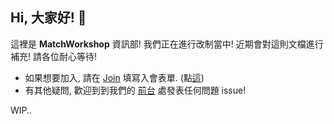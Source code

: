 ## Hi, 大家好! 👋

這裡是 **MatchWorkshop** 資訊部! 我們正在進行改制當中! 近期會對這則文檔進行補充!
請各位耐心等待!

* 如果想要加入, 請在 [Join](https://github.com/MatchWorkshop/Join) 填寫入會表單. (點[這](https://github.com/MatchWorkshop/Join/issues/new/choose))
* 有其他疑問, 歡迎到到我們的 [前台](https://github.com/MatchWorkshop/Front_office) 處發表任何問題 issue!

WIP..
